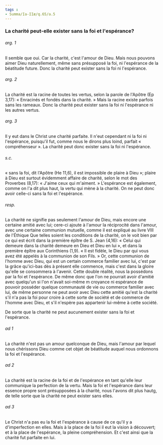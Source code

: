```yaml
---
tags : 
- Summa/Ia-IIæ/q.65/a.5
---
```


### La charité peut-elle exister sans la foi et l'espérance?

###### arg. 1
Il semble que oui. Car la charité, c'est l'amour de Dieu. Mais nous pouvons aimer Dieu naturellement, même sans présupposé la foi, ni l'espérance de la béatitude future. Donc la charité peut exister sans la foi ni l'espérance. 

###### arg. 2
La charité est la racine de toutes les vertus, selon la parole de l'Apôtre (Ep 3,17): « Enracinés et fondés dans la charité. » Mais la racine existe parfois sans les rameaux. Donc la charité peut exister sans la foi ni l'espérance ni les autres vertus. 

###### arg. 3
Il y eut dans le Christ une charité parfaite. Il n'eut cependant ni la foi ni l'espérance, puisqu'il fut, comme nous le dirons plus loind, parfait « compréhenseur ». La charité peut donc exister sans la foi ni l'espérance. 

###### s.c.
« sans la foi, dit l'Apôtre (He 11,6), il est impossible de plaire à Dieu »; plaire à Dieu est surtout évidemment affaire de charité, selon le mot des Proverbes (8,17): « J'aime ceux qui m'aiment. » L'espérance est également, comme on l'a dit plus haut, la vertu qui mène à la charité. On ne peut donc avoir celle-ci sans la foi et l'espérance. 

###### resp.
La charité ne signifie pas seulement l'amour de Dieu, mais encore une certaine amitié avec lui; cere-ci ajoute à l'amour la réciprocité dans l'amour, avec une certaine communion mutuelle, comme il est expliqué au livre VIII de l'Éthique Que telles soient les conditions de la charité, on le voit bien par ce qui est écrit dans la première épître de S. Jean (4,16): « Celui qui demeure dans la charité demeure en Dieu et Dieu en lui », et dans la première épître aux Corinthiens (1,9). « Il est fidèle, le Dieu par qui vous avez été appelés à la communion de son Fils. » Or, cette communion de l'homme avec Dieu, qui est un certain commerce familier avec lui, c'est par la grâce qu'ici-bas dès à présent elle commence, mais c'est dans la gloire qu'elle se consommera à l'avenir. Cette double réalité, nous la possédons par la foi et l'espérance. De même donc que l'on ne pourrait avoir d'amitié avec quelqu'un si l'on n'avait soi-même m croyance ni espérance de pouvoir posséder quelque communauté de vie ou commerce familier avec lui, de même personne ne peut avoir avec Dieu cette amitié qu'est la charité s'il n'a pas la foi pour croire à cette sorte de société et de commerce de l'homme avec Dieu, et s'il n'espère pas appartenir lui-même à cette société. 

De sorte que la charité ne peut aucunement exister sans la foi et l'espérance. 

###### ad 1
La charité n'est pas un amour quelconque de Dieu, mais l'amour par lequel nous chérissons Dieu comme cet objet de béatitude auquel nous ordonnons la foi et l'espérance. 

###### ad 2
La charité est la racine de la foi et de l'espérance en tant qu'elle leur communique la perfection de la vertu. Mais la foi et l'espérance dans leur essence propre sont présupposées à la charité, nous l'avons dit plus hautg, de telle sorte que la charité ne peut exister sans elles. 

###### ad 3
Le Christ n'a pas eu la foi et l'espérance à cause de ce qu'il y a d'imperfection en elles. Mais à la place de la foi il eut la vision à découvert; et à la place de l'espérance, la pleine compréhension. Et c'est ainsi que la charité fut parfaite en lui. 

